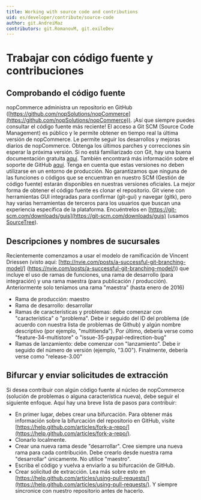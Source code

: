 ```yaml
---
title: Working with source code and contributions
uid: es/developer/contribute/source-code
author: git.AndreiMaz
contributors: git.RomanovM, git.exileDev
---
```


# Trabajar con código fuente y contribuciones

## Comprobando el código fuente

nopCommerce administra un repositorio en GitHub ([https://github.com/nopSolutions/nopCommerce](https://github.com/nopSolutions/nopCommerce)). ¡Así que siempre puedes consultar el código fuente más reciente! El acceso a Git SCM (Source Code Management) es público y le permite obtener en tiempo real la última versión de nopCommerce. Le permite seguir los desarrollos y mejoras diarios de nopCommerce. Obtenga los últimos parches y correcciones sin esperar la próxima versión. Si no está familiarizado con Git, hay una buena documentación gratuita  [aquí](https://git-scm.com/docs). También encontrará más información sobre el soporte de GitHub [aquí](https://opensource.guide/how-to-contribute/). Tenga en cuenta que estas versiones no deben utilizarse en un entorno de producción. No garantizamos que ninguna de las funciones o códigos que se encuentran en nuestro SCM (Gestión de código fuente) estarán disponibles en nuestras versiones oficiales. La mejor forma de obtener el código fuente es clonar el repositorio. Git viene con herramientas GUI integradas para confirmar (git-gui) y navegar (gitk), pero hay varias herramientas de terceros para los usuarios que buscan una experiencia específica de la plataforma. Encuéntrelos en [https://git-scm.com/downloads/guis](https://git-scm.com/downloads/guis) (usamos [SourceTree](https://www.sourcetreeapp.com/)).

## Descripciones y nombres de sucursales

Recientemente comenzamos a usar el modelo de ramificación de Vincent Driessen (visto aquí: [http://nvie.com/posts/a-successful-git-branching-model/]
(https://nvie.com/posts/a-successful-git-branching-model/)) que incluye el uso de ramas de funciones, una rama de desarrollo (para integración) y una rama maestra (para publicación / producción). Anteriormente solo teníamos una rama "maestra" (hasta enero de 2016)

* Rama de producción: maestro
* Rama de desarrollo: desarrollar
* Ramas de características y problemas: debe comenzar con "característica" o "problema". Debe ir seguido del ID del problema (de acuerdo con nuestra lista de problemas de Github) y algún nombre descriptivo (por ejemplo, "multitienda"). Por último, debería verse como "feature-34-multistore" o "issue-35-paypal-redirection-bug"
* Ramas de lanzamiento: debe comenzar con "lanzamiento". Debe ir seguido del número de versión (ejemplo, "3.00"). Finalmente, debería verse como "release-3.00"

## Bifurcar y enviar solicitudes de extracción

Si desea contribuir con algún código fuente al núcleo de nopCommerce (solución de problemas o alguna característica nueva), debe seguir el siguiente enfoque. Aquí hay una breve lista de pasos para contribuir:

* En primer lugar, debes crear una bifurcación. Para obtener más información sobre la bifurcación del repositorio en GitHub, visite [https://help.github.com/articles/fork-a-repo/](https://help.github.com/articles/fork-a-repo/).
* Clonarlo localmente.
* Crear una nueva rama desde "desarrollar". Cree siempre una nueva rama para cada contribución. Debe crearlo desde nuestra rama "desarrollar" únicamente. No utilice "maestro".
* Escriba el código y vuelva a enviarlo a su bifurcación de GitHub.
* Crear solicitud de extracción. Lea más sobre esto en [https://help.github.com/articles/using-pull-requests/](https://help.github.com/articles/using-pull-requests/). Y siempre sincronice con nuestro repositorio antes de hacerlo.